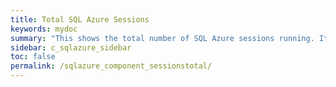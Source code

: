 ```yaml
---
title: Total SQL Azure Sessions
keywords: mydoc
summary: "This shows the total number of SQL Azure sessions running. It includes user and system sessions."
sidebar: c_sqlazure_sidebar
toc: false
permalink: /sqlazure_component_sessionstotal/
---
```

